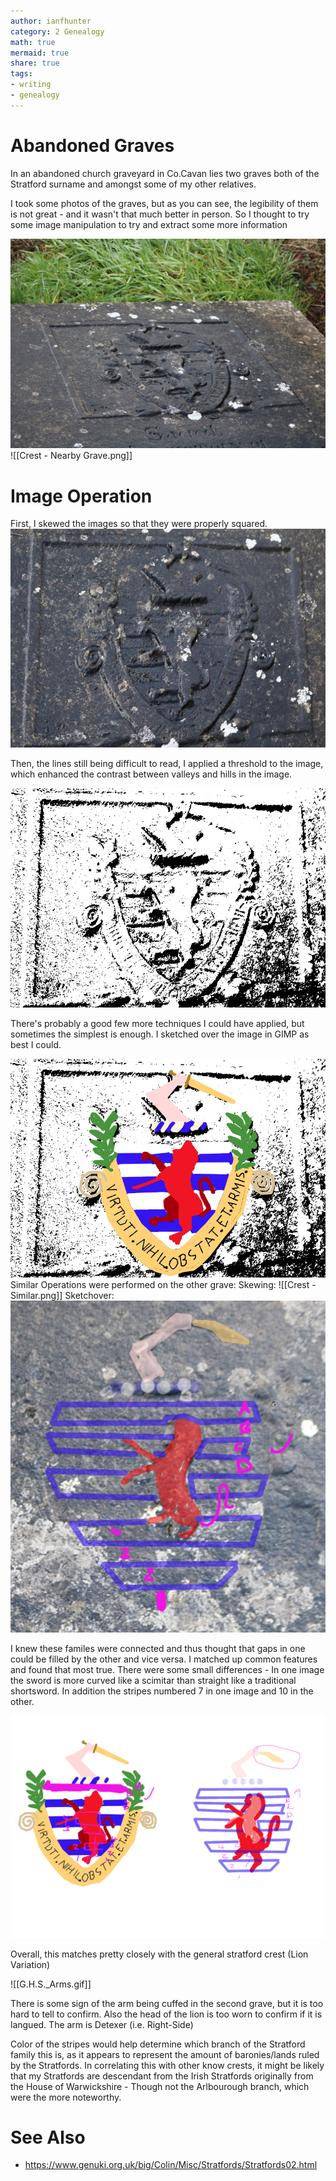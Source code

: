 ```yaml
---
author: ianfhunter
category: 2 Genealogy
math: true
mermaid: true
share: true
tags:
- writing
- genealogy
---
```


# Abandoned Graves

In an abandoned church graveyard in Co.Cavan lies two graves both of the Stratford surname and amongst some of my other relatives.

I took some photos of the graves, but as you can see, the legibility of them is not great - and it wasn't that much better in person. So I thought to try some image manipulation to try and extract some more information

<img src='/assets/img/notes/Grave Photo 1.png' />
![[Crest - Nearby Grave.png]]

# Image Operation
First, I skewed the images so that they were properly squared. 
<img src='/assets/img/notes/Crest Skewing.png' />

Then, the lines still being difficult to read, I applied a threshold to the image, which enhanced the contrast between valleys and hills in the image.

<img src='/assets/img/notes/Crest Thresholding.png' />

There's probably a good few more techniques I could have applied, but sometimes the simplest is enough. I sketched over the image in GIMP as best I could. 

<img src='/assets/img/notes/Crest Sketch Over.png' />
Similar Operations were performed on the other grave:
Skewing:
![[Crest - Similar.png]]
Sketchover:
<img src='/assets/img/notes/Crest Sketch.png' />

I knew these familes were connected and thus thought that gaps in one could be filled by the other and vice versa. I matched up common features and found that most true. There were some small differences - In one image the sword is more curved like a scimitar than straight like a traditional shortsword. In addition the stripes numbered 7 in one image and 10 in the other.

<img src='/assets/img/notes/Crest Comparison.png' />

Overall, this matches pretty closely with the general stratford crest (Lion Variation)

![[G.H.S._Arms.gif]]

There is some sign of the arm being cuffed in the second grave, but it is too hard to tell to confirm. Also the head of the lion is too worn to confirm if it is langued. The arm is Detexer (i.e. Right-Side)

Color of the stripes would help determine which branch of the Stratford family this is, as it appears to represent the amount of baronies/lands ruled by the Stratfords. 
In correlating this with other know crests, it might be likely that my Stratfords are descendant from the Irish Stratfords originally from the House of Warwickshire - Though not the Arlbourough branch, which were the more noteworthy.

# See Also
- https://www.genuki.org.uk/big/Colin/Misc/Stratfords/Stratfords02.html